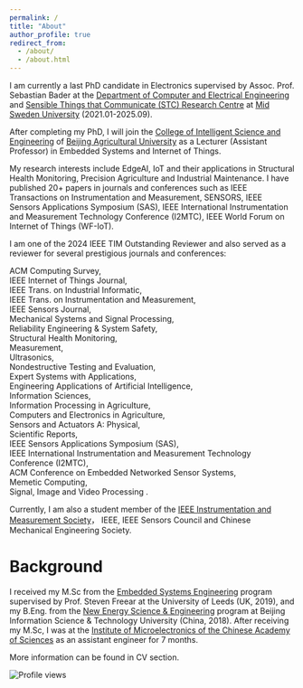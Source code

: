 ```yaml
---
permalink: /
title: "About"
author_profile: true
redirect_from: 
  - /about/
  - /about.html
---
```

I am currently a last PhD candidate in Electronics supervised by Assoc. Prof. Sebastian Bader at the 
[Department of Computer and Electrical Engineering](https://www.miun.se/en/meet-mid-sweden-university/Organisation/departments/det/) and [Sensible Things that Communicate (STC) Research Centre](https://www.miun.se/en/Research/research-centers/stc/) at [Mid Sweden University](https://www.miun.se/en/) (2021.01-2025.09). 

After completing my PhD, I will join the [College of Intelligent Science and Engineering](https://en.bua.edu.cn/Colleges___Faculties/College_of_Intelligent_Science_and_Engineering.htm) of [Beijing Agricultural University](https://en.bua.edu.cn/) as a Lecturer (Assistant Professor) in Embedded Systems and Internet of Things.

My research interests include EdgeAI, IoT and their applications in Structural Health Monitoring, Precision Agriculture and Industrial Maintenance.  I have published 20+ papers in journals and conferences such as IEEE Transactions on Instrumentation and Measurement, SENSORS, IEEE Sensors Applications Symposium (SAS), IEEE International Instrumentation and Measurement Technology Conference (I2MTC), IEEE World Forum on Internet of Things (WF-IoT). 

I am one of the 2024 IEEE TIM Outstanding Reviewer and also served as a reviewer for several prestigious journals and conferences:

ACM Computing Survey, <br>
IEEE Internet of Things Journal,  <br>
IEEE Trans. on Industrial Informatic,  <br>
IEEE Trans. on Instrumentation and Measurement,  <br>
IEEE Sensors Journal,  <br>
Mechanical Systems and Signal Processing,  <br>
Reliability Engineering & System Safety,  <br>
Structural Health Monitoring,  <br>
Measurement,  <br>
Ultrasonics, <br>
Nondestructive Testing and Evaluation,   <br>
Expert Systems with Applications,  <br>
Engineering Applications of Artificial Intelligence,  <br>
Information Sciences,  <br>
Information Processing in Agriculture,  <br>
Computers and Electronics in Agriculture,  <br>
Sensors and Actuators A: Physical, <br>
Scientific Reports, <br>
IEEE Sensors Applications Symposium (SAS), <br>
IEEE International Instrumentation and Measurement Technology Conference (I2MTC), <br>
ACM Conference on Embedded Networked Sensor Systems, <br>
Memetic Computing, <br>
Signal, Image and Video Processing
.

Currently, I am also a student member of the [IEEE Instrumentation and Measurement Society](https://ieee-ims.org/)， IEEE, IEEE Sensors Council and Chinese Mechanical Engineering Society.

Background
======
I received my M.Sc from the [Embedded Systems Engineering](https://courses.leeds.ac.uk/f310/embedded-systems-engineering-msc-eng-) program supervised by Prof. Steven Freear at the University of Leeds (UK, 2019), and my B.Eng. from the [New Energy Science & Engineering](https://www.bistu.edu.cn/jyjx/bks/bkzy/202309/W020230920631589846740.doc) program at Beijing Information Science & Technology University (China, 2018). After receiving my M.Sc, I was at the [Institute of Microelectronics of the Chinese Academy of Sciences](http://www.ime.cas.cn/) as an assistant engineer for 7 months.

More information can be found in CV section.

![Profile views](https://komarev.com/ghpvc/?username=YuxuanZhang-96&color=blue)
